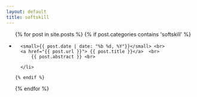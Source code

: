 ```yaml
---
layout: default
title: softskill
---
```

<div >
  <ul class="posts">
  {% for post in site.posts %}
    {% if post.categories contains 'softskill'  %}
      <li>
      
      <small>{{ post.date | date: "%b %d, %Y"}}</small> <br>
      <a href="{{ post.url }}"> {{ post.title }}</a>  <br>   
          {{ post.abstract }} <br>
      
      </li>

    {% endif %}
  {% endfor %}
  </ul>
</div>